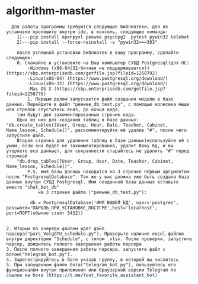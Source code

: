 # algorithm-master


      Для работы программы требуются следующие библиотеки, для их установки пропишите внутри ide, в консоль, следующие команды:
        1)---pip install openpyxl peewee psycopg2  pytest pywin32 telebot
        2)---pip install --force-reinstall -v "pywin32===303"

		после успешной установки библиотек в вашу программу, сделайте следующее:
		0. Скачайте и установите на Ваш компьютер СУБД Postgresql(для ОС:
			-Windows (x86-64(32-битная не поддерживается)) (https://sbp.enterprisedb.com/getfile.jsp?fileid=1258792)
			-Linux(x86-64) (https://www.postgresql.org/download/)
			-Linux(x86-32) (https://www.postgresql.org/download/)
			-Mac OS X (https://sbp.enterprisedb.com/getfile.jsp?fileid=1258776)
			1. Первым делом запускается файл создания модели в базе данных. Перейдите в файл "peewee_db_test.py", с помощью колесика мыши или стрелок спуститесь вниз, до конца кода,
	   	там будут две закоментированные строчик кода.
	   	Одна из них для создания таблиц в базе данных: "db.create_tables([User, Group, Hour, Date, Teacher, Cabinet, Name_lesson, Schedule])", раскомментируйте её удалив "#", после чего запустите файл.
	   	Вторая строчка для удаления таблиц в базе данных(используйте её с умом, если она будет не закомментированна, удалит Вашу бд, и вы утеряете все данные), для сохранности старайтесь не удалять "#" перед строчкой
 	   	"db.drop_tables([User, Group, Hour, Date, Teacher, Cabinet, Name_lesson, Schedule])".
			P.S. имя базы данных находится на 3 строчке первым аргументом после "PostgresqlDatabase". Так же у вас должна уже быть создана база данных внутри СУБД Postgresql. Имя созданной базы данных вставьте вместо "chat_bot_db"
		     	на 3 строчке файла ("peewee_db_test.py"):
		
		     db = PostgresqlDatabase('ИМЯ_ВАШЕЙ_БД', user='postgres', password='ПАРОЛЬ_ПРИ_УСТАНОВКЕ_ПОСТГРЕ',host='localhost', port=ПОРТ(обычно стоит 5432))


	2. Вторым по очереди файлом идет файл парсера("pars_VolgGTU_schedule.py"). Проверьте наличие excel-файлов внутри директории "Schedule", с типом .xlsx. После проверки, запустите парсер, дождитесь полного завершения работы парсера
	3. После полного завершения работы парсера, запустите файл с ботом("telegram_bot.py").
	4. Зарегестрируйтесь в боте указав группу, в которой вы числитесь
	5. При запущенном файле бота("telegram_bot.py"), пользуйтесь его функционалом внутри приложения или браузерной версии Telegram по ссылке на бота (https://t.me/Yout_favorite_assistant_bot)
